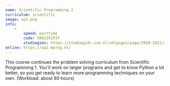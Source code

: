 ```yaml
---
name: Scientific Programming 2
curriculum: scientific
image: sp2.png
info:
    -
        speed: parttime
        code: 50622SCP3Y
        studiegids: https://studiegids.uva.nl/xmlpages/page/2020-2021/zoek-vak/vak/80138
online: https://sp2.mprog.nl/
---
```


This course continues the problem solving curriculum from Scientific Programming 1. You'll work on larger programs and get to know Python a lot better, so you get ready to learn more programming techniques on your own. (Workload: about 80 hours)
